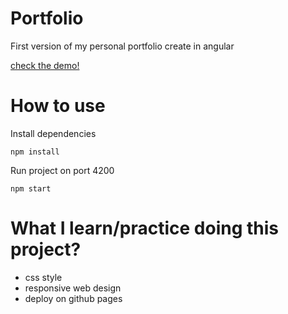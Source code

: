 # Portfolio

First version of my personal portfolio create in angular

[check the demo!](https://garridorafa.github.io/Portfolio/)

# How to use

Install dependencies

```
npm install
```

Run project on port 4200

```
npm start
```

# What I learn/practice doing this project?
 - css style
 - responsive web design
 - deploy on github pages
